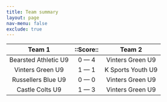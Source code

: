 ```yaml
---
title: Team summary
layout: page
nav-menu: false
exclude: true
---
```




|        Team 1        |  ::Score::  |      Team 2       |
|:--------------------:|:-----------:|:-----------------:|
| Bearsted Athletic U9 | 0 &mdash; 4 | Vinters Green U9  |
|   Vinters Green U9   | 1 &mdash; 1 | K Sports Youth U9 |
|  Russellers Blue U9  | 0 &mdash; 0 | Vinters Green U9  |
|   Castle Colts U9    | 1 &mdash; 3 | Vinters Green U9  |

 <br /><br /><br />